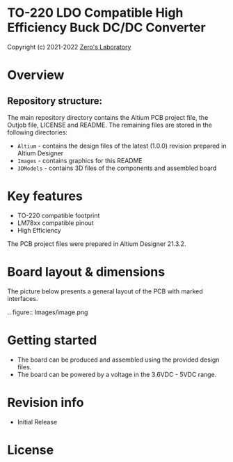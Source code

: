 **TO-220 LDO Compatible High Efficiency Buck DC/DC Converter**
===============
Copyright (c) 2021-2022 [Zero's Laboratory](https://github.com/zero0d)

**Overview**
============

Repository structure:
---------------------

The main repository directory contains the Altium PCB project file, the Outjob file, LICENSE and README.
The remaining files are stored in the following directories:

* ``Altium`` -  contains the design files of the latest (1.0.0) revision prepared in Altium Designer
* ``Images`` - contains graphics for this README
* ``3DModels`` - contains 3D files of the components and assembled board

Key features
============

* TO-220 compatible footprint
* LM78xx compatible pinout
* High Efficiency 

The PCB project files were prepared in Altium Designer 21.3.2.

Board layout & dimensions
=========================

The picture below presents a general layout of the PCB with marked interfaces.

.. figure:: Images/image.png

Getting started
===============

* The board can be produced and assembled using the provided design files.
* The board can be powered by a voltage in the 3.6VDC - 5VDC range.

Revision info
=============

* Initial Release


License
=======

